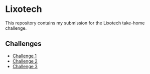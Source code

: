 # Lixotech

This repository contains my submission for the Lixotech take-home challenge.

## Challenges

- [Challenge 1](challenge1/README.md)
- [Challenge 2](challenge2/README.md)
- [Challenge 3](challenge3/README.md)
